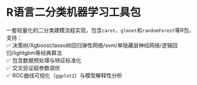 # R语言二分类机器学习工具包  
一套轻量化的二分类建模流程实现，包含`caret`、`glmnet`和`randomForest`等R包，支持：  
✅ 决策树/Xgboost/lasso岭回归弹性网络/svm/单隐藏层神经网络/逻辑回归/lightgbm等经典算法  
✅ 包含数据预处理与特征标准化  
✅ 交叉验证超参数调优  
✅ ROC曲线可视化（`ggplot2`）与模型解释性分析  
